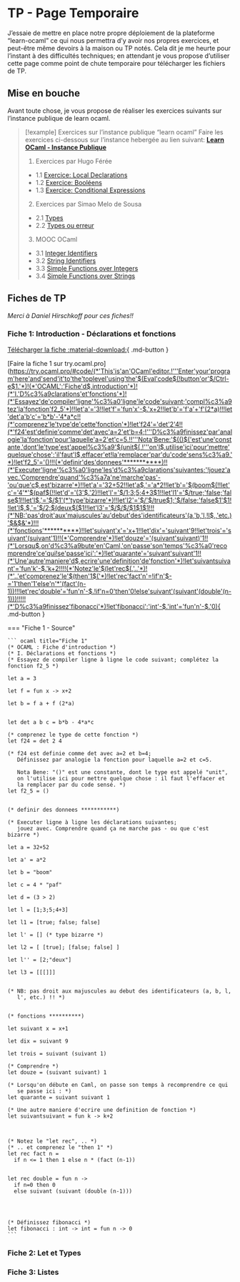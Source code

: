 # TP - Page Temporaire
J’essaie de mettre en place notre propre déploiement de la plateforme “learn-ocaml” ce qui nous permettra d’y avoir nos propres exercices, et peut-être même devoirs à la maison ou TP notés. Cela dit je me heurte pour l’instant à des difficultés techniques; en attendant je vous propose d’utiliser cette page comme point de chute temporaire pour télécharger les fichiers de TP.

## Mise en bouche

Avant toute chose, je vous propose de réaliser les exercices suivants sur l’instance publique de learn ocaml.

> [!example] Exercices sur l’instance publique “learn ocaml”
> Faire les exercices ci-dessous sur l’instance hebergée au lien suivant: [**Learn OCaml - Instance Publique**](https://ocaml-sf.org/learn-ocaml-public/)
> 1. Exercices par Hugo Férée
> 	- 1.1 [Exercice: Local Declarations](https://ocaml-sf.org/learn-ocaml-public/exercise.html#id=hferee/1.2_declarations&tab=text)
> 	- 1.2 [Exercice: Booléens](https://ocaml-sf.org/learn-ocaml-public/exercise.html#id=hferee/1.3_bool&tab=text)
> 	- 1.3 [Exercice: Conditional Expressions](https://ocaml-sf.org/learn-ocaml-public/exercise.html#id=hferee/1.4_conditionals&tab=text&prelude=shown)
> 2. Exercices par Simao Melo de Sousa
> 	- 2.1 [Types](https://ocaml-sf.org/learn-ocaml-public/exercise.html#id=smelodesousa/F1/1-type&tab=text) 
> 	- 2.2 [Types ou erreur](https://ocaml-sf.org/learn-ocaml-public/exercise.html#id=smelodesousa/F1/1-type-error&tab=text)
> 3. MOOC OCaml
> 	- 3.1 [Integer Identifiers](https://ocaml-sf.org/learn-ocaml-public/exercise.html#id=mooc/week1/seq3/ex1&tab=text&prelude=shown)
> 	- 3.2 [String Identifiers](https://ocaml-sf.org/learn-ocaml-public/exercise.html#id=mooc/week1/seq3/ex2&tab=text)
> 	- 3.3 [Simple Functions over Integers](https://ocaml-sf.org/learn-ocaml-public/exercise.html#id=mooc/week1/seq4/ex1&tab=text&prelude=shown)
> 	- 3.4 [Simple Functions over Strings](https://ocaml-sf.org/learn-ocaml-public/exercise.html#id=mooc/week1/seq4/ex2&tab=text)


## Fiches de TP
*Merci à Daniel Hirschkoff pour ces fiches!!*
### Fiche 1: Introduction - Déclarations et fonctions

[Télécharger la fiche :material-download:](fiche01.ml){ .md-button }

[Faire la fiche 1 sur try.ocaml.pro](https://try.ocaml.pro/#code/(*'This'is'an'OCaml'editor.!'''Enter'your'program'here'and'send'it'to'the'toplevel'using'the'$(Eval'code$(!button'or'$/Ctrl-e$1.'*)!(*'OCAML':'Fiche'd$,introduction'*)!(*'I.'D%c3%a9clarations'et'fonctions'*)!(*'Essayez'de'compiler'ligne'%c3%a0'ligne'le'code'suivant;'compl%c3%a9tez'la'fonction'f2_5'*)!!let'a'='3!!let'f'='fun'x'-$.'x+2!!let'b'='f'a'+'f'(2*a)!!!let'det'a'b'c'='b*b'-'4*a*c!!(*'comprenez'le'type'de'cette'fonction'*)!let'f24'='det'2'4!!(*'f24'est'definie'comme'det'avec'a=2'et'b=4;!'''D%c3%a9finissez'par'analogie'la'fonction'pour'laquelle'a=2'et'c=5.!!'''Nota'Bene:'$(()$('est'une'constante,'dont'le'type'est'appel%c3%a9'$(unit$(,!'''on'l$,utilise'ici'pour'mettre'quelque'chose':'il'faut'l$,effacer'et!la'remplacer'par'du'code'sens%c3%a9.'*)!let'f2_5'='()!!!(*'definir'des'donnees'***********)!!(*'Executer'ligne'%c3%a0'ligne'les'd%c3%a9clarations'suivantes;'!jouez'avec.'Comprendre'quand'%c3%a7a'ne'marche'pas'-'ou'que'c$,est'bizarre'*)!!let'a'='32+52!!let'a$,'='a*2!!let'b'='$(boom$(!!let'c'='4'*'$(paf$(!!let'd'='(3'$.'2)!!let'l'='$/1;3;5;4+3$1!!let'l1'='$/true;'false;'false$1!!let'l$,'='$/$1'(*'type'bizarre'*)!!let'l2'='$/'$/true$1;'$/false;'false$1'$1!!let'l$,$,'='$/2;$(deux$($1!!let'l3'='$/$/$/$1$1$1!!!(*'NB:'pas'droit'aux'majuscules'au'debut'des'identificateurs'(a,'b,'l,!l$,,'etc.)'$&$&'*)!!!(*'fonctions'**********)!!let'suivant'x'='x+1!!let'dix'='suivant'9!!let'trois'='suivant'(suivant'1)!!(*'Comprendre'*)!let'douze'='(suivant'suivant)'1!!(*'Lorsqu$,on'd%c3%a9bute'en'Caml,'on'passe'son'temps'%c3%a0'recomprendre'ce'qui!se'passe'ici':'*)!let'quarante'='suivant'suivant'1!!(*'Une'autre'maniere'd$,ecrire'une'definition'de'fonction'*)!let'suivantsuivant'='fun'k'-$.'k+2!!!!(*'Notez'le'$(let'rec$(,'..'*)!(*'..'et'comprenez'le'$(then'1$('*)!let'rec'fact'n'=!if'n'$-='1'then'1'else'n'*'(fact'(n-1))!!!let'rec'double'='fun'n'-$.!if'n=0'then'0!else'suivant'(suivant'(double'(n-1)))!!!!!(*'D%c3%a9finissez'fibonacci'*)!let'fibonacci':'int'-$.'int'='fun'n'-$.'0){ .md-button }


=== "Fiche 1 - Source"

	``` ocaml title="Fiche 1"
	(* OCAML : Fiche d'introduction *)
	(* I. Déclarations et fonctions *)
	(* Essayez de compiler ligne à ligne le code suivant; complétez la fonction f2_5 *)
	
	let a = 3
	
	let f = fun x -> x+2
	
	let b = f a + f (2*a)
	
	
	let det a b c = b*b - 4*a*c
	
	(* comprenez le type de cette fonction *)
	let f24 = det 2 4
	
	(* f24 est definie comme det avec a=2 et b=4;
	   Définissez par analogie la fonction pour laquelle a=2 et c=5.
	
	   Nota Bene: "()" est une constante, dont le type est appelé "unit",
	   on l'utilise ici pour mettre quelque chose : il faut l'effacer et
	   la remplacer par du code sensé. *)
	let f2_5 = ()
	
	
	(* definir des donnees ***********)
	                                   
	(* Executer ligne à ligne les déclarations suivantes; 
	   jouez avec. Comprendre quand ça ne marche pas - ou que c'est bizarre *)
	
	let a = 32+52
	
	let a' = a*2
	
	let b = "boom"
	
	let c = 4 * "paf"
	
	let d = (3 > 2)
	
	let l = [1;3;5;4+3]
	
	let l1 = [true; false; false]
	
	let l' = [] (* type bizarre *)
	
	let l2 = [ [true]; [false; false] ]
	
	let l'' = [2;"deux"]
	
	let l3 = [[[]]]
	
	
	(* NB: pas droit aux majuscules au debut des identificateurs (a, b, l,
	   l', etc.) !! *)
	
	
	(* fonctions **********)
	
	let suivant x = x+1
	
	let dix = suivant 9
	
	let trois = suivant (suivant 1)
	
	(* Comprendre *)
	let douze = (suivant suivant) 1
	
	(* Lorsqu'on débute en Caml, on passe son temps à recomprendre ce qui
	   se passe ici : *)
	let quarante = suivant suivant 1
	
	(* Une autre maniere d'ecrire une definition de fonction *)
	let suivantsuivant = fun k -> k+2
	
	
	
	(* Notez le "let rec", .. *)
	(* .. et comprenez le "then 1" *)
	let rec fact n =
	  if n <= 1 then 1 else n * (fact (n-1))
	
	
	let rec double = fun n -> 
	  if n=0 then 0
	  else suivant (suivant (double (n-1)))
	
	
	
	
	(* Définissez fibonacci *)
	let fibonacci : int -> int = fun n -> 0
	```

### Fiche 2: Let et Types

### Fiche 3: Listes
